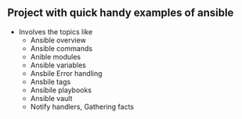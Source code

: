 ## Project with quick handy examples of ansible

* Involves the topics like
	- Ansible overview
	- Ansible commands
	- Anible modules
	- Ansible variables
	- Ansbile Error handling
	- Ansbile tags
	- Ansibile playbooks
	- Ansible vault
	- Notify handlers, Gathering facts
